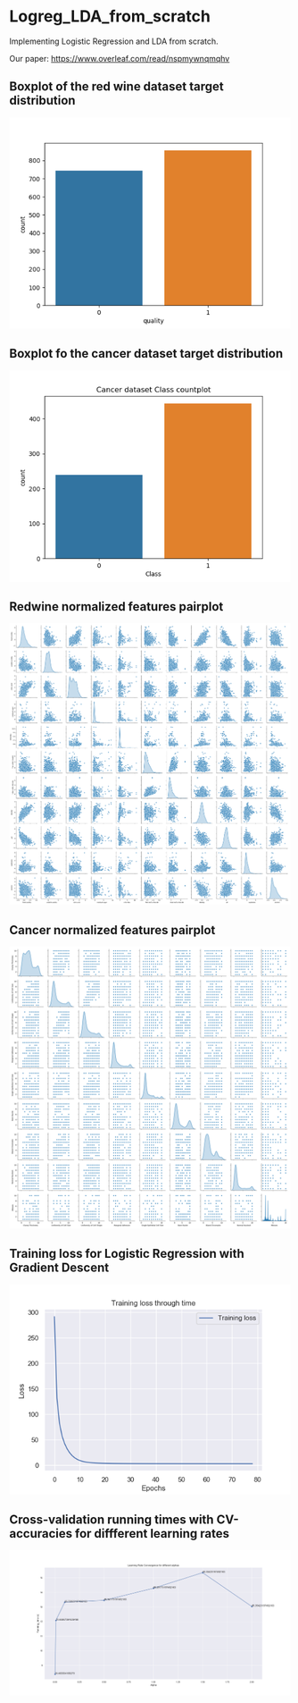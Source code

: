 # Logreg_LDA_from_scratch
Implementing Logistic Regression and LDA from scratch. 

Our paper: 
https://www.overleaf.com/read/nspmywnqmqhv

## Boxplot of the red wine dataset target distribution 
![](figs/redwine_countplot.png)

## Boxplot fo the cancer dataset target distribution 
![](figs/cancer_countplot.png)

## Redwine normalized features pairplot
![](figs/redwine_pairplot.png)

## Cancer normalized features pairplot 
![](figs/cancer_pariplot.png)

## Training loss for Logistic Regression with Gradient Descent
![](figs/training_loss_ex.png)

## Cross-validation running times with CV-accuracies for diffferent learning rates 
![](figs/alphas_convergence.png)
